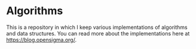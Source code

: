 # Algorithms

This is a repository in which I keep various implementations of algorithms and data structures. 
You can read more about the implementations here at https://blog.opensigma.org/.
